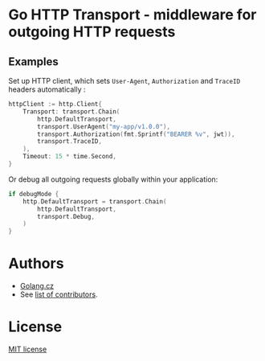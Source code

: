 # Go HTTP Transport - middleware for outgoing HTTP requests

## Examples

Set up HTTP client, which sets `User-Agent`, `Authorization` and `TraceID` headers automatically :
```go
httpClient := http.Client{
    Transport: transport.Chain(
        http.DefaultTransport,
        transport.UserAgent("my-app/v1.0.0"),
        transport.Authorization(fmt.Sprintf("BEARER %v", jwt)),
        transport.TraceID,
    ),
    Timeout: 15 * time.Second,
}
```

Or debug all outgoing requests globally within your application:
```go
if debugMode {
    http.DefaultTransport = transport.Chain(
        http.DefaultTransport,
        transport.Debug,
    )
}
```

# Authors
- [Golang.cz](https://golang.cz/)
- See [list of contributors](https://github.com/golang-cz/transport/graphs/contributors).

# License
[MIT license](./LICENSE)
